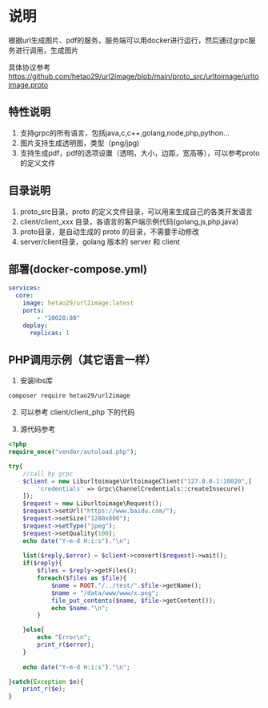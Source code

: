 # 说明

根据url生成图片、pdf的服务，服务端可以用docker进行运行，然后通过grpc服务进行调用，生成图片

具体协议参考 https://github.com/hetao29/url2image/blob/main/proto_src/urltoimage/urltoimage.proto

## 特性说明
1. 支持grpc的所有语言，包括java,c,c++,golang,node,php,python...
2. 图片支持生成透明图，类型（png/jpg)
3. 支持生成pdf，pdf的选项设置（透明，大小，边距，宽高等），可以参考proto的定义文件

## 目录说明

1. proto_src目录，proto 的定义文件目录，可以用来生成自己的各类开发语言
2. client/client_xxx 目录，各语言的客户端示例代码(golang,js,php,java)
3. proto目录，是自动生成的 proto 的目录，不需要手动修改
4. server/client目录，golang 版本的 server 和 client

## 部署(docker-compose.yml)

```yaml
services:
  core:
    image: hetao29/url2image:latest
    ports:
        - "10020:80"
    deploy:
      replicas: 1

```

## PHP调用示例（其它语言一样）

1. 安装libs库

```bash
composer require hetao29/url2image
```

2. 可以参考 client/client_php 下的代码

3. 源代码参考
```php
<?php
require_once("vendor/autoload.php");

try{
	//call by grpc
	$client = new Liburltoimage\UrltoimageClient("127.0.0.1:10020",[
		'credentials' => Grpc\ChannelCredentials::createInsecure()
	]);
	$request = new Liburltoimage\Request();
	$request->setUrl("https://www.baidu.com/");
	$request->setSize("1280x800");
	$request->setType("jpeg");
	$request->setQuality(100);
	echo date("Y-m-d H:i:s")."\n";
	
	list($reply,$error) = $client->convert($request)->wait();
	if($reply){
		$files = $reply->getFiles();
		foreach($files as $file){
			$name = ROOT."/../test/".$file->getName();
			$name = "/data/www/www/x.png";
			file_put_contents($name, $file->getContent());
			echo $name."\n";
		}

	}else{
		echo "Error\n";
		print_r($error);
	}
	
	echo date("Y-m-d H:i:s")."\n";

}catch(Exception $e){
	print_r($e);
}
```
